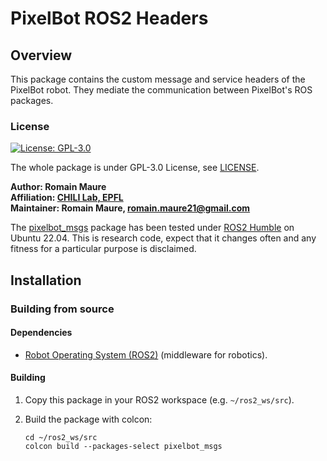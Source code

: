 # PixelBot ROS2 Headers

## Overview

This package contains the custom message and service headers of the PixelBot robot. They mediate the communication between PixelBot's ROS packages. 

### License

[![License: GPL-3.0](https://img.shields.io/badge/license-GPLv3-blue)](https://www.gnu.org/licenses/gpl-3.0.en.html)

The whole package is under GPL-3.0 License, see [LICENSE](https://github.com/RomainMaure/PixelBot/blob/main/LICENSE).

**Author: Romain Maure<br />
Affiliation: [CHILI Lab, EPFL](https://www.epfl.ch/labs/chili/)<br />
Maintainer: Romain Maure, romain.maure21@gmail.com**

The [pixelbot_msgs](https://github.com/RomainMaure/PixelBot/tree/main/src/pixelbot_msgs) package has been tested under [ROS2 Humble](https://docs.ros.org/en/humble/index.html) on Ubuntu 22.04.
This is research code, expect that it changes often and any fitness for a particular purpose is disclaimed.


## Installation

### Building from source

#### Dependencies

- [Robot Operating System (ROS2)](https://docs.ros.org/en/humble/index.html) (middleware for robotics).

#### Building

1) Copy this package in your ROS2 workspace (e.g. `~/ros2_ws/src`).

2) Build the package with colcon:
    ```
    cd ~/ros2_ws/src
    colcon build --packages-select pixelbot_msgs
    ```
